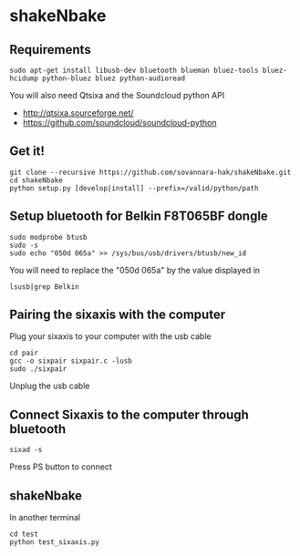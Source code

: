 shakeNbake
==========

Requirements
------------

    sudo apt-get install libusb-dev bluetooth blueman bluez-tools bluez-hcidump python-bluez bluez python-audioread

You will also need Qtsixa and the Soundcloud python API

* http://qtsixa.sourceforge.net/
* https://github.com/soundcloud/soundcloud-python

Get it!
-------

    git clone --recursive https://github.com/sovannara-hak/shakeNbake.git
    cd shakeNbake
    python setup.py [develop|install] --prefix=/valid/python/path

Setup bluetooth for Belkin F8T065BF dongle
------------------------------------------

    sudo modprobe btusb
    sudo -s
    sudo echo "050d 065a" >> /sys/bus/usb/drivers/btusb/new_id

You will need to replace the "050d 065a" by the value displayed in

    lsusb|grep Belkin

Pairing the sixaxis with the computer
-------------------------------------

Plug your sixaxis to your computer with the usb cable

    cd pair
    gcc -o sixpair sixpair.c -lusb
    sudo ./sixpair

Unplug the usb cable

Connect Sixaxis to the computer through bluetooth
-------------------------------------------------

    sixad -s

Press PS button to connect

shakeNbake
----------

In another terminal

    cd test
    python test_sixaxis.py
